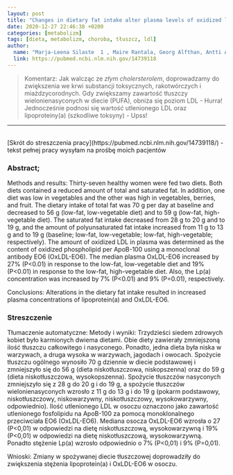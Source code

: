 ```yaml
---
layout: post
title: "Changes in dietary fat intake alter plasma levels of oxidized low-density lipoprotein and lipoprotein(a)"
date: 2020-12-27 22:46:38 +0200
categories: [metabolizm]
tags: [dieta, metabolizm, choroba, tłuszcz, ldl]
author:
  name: "Marja-Leena Silaste  1 , Maire Rantala, Georg Alfthan, Antti Aro, Joseph L Witztum, Y Antero Kesäniemi, Sohvi Hörkkö"
  link: https://pubmed.ncbi.nlm.nih.gov/14739118
---
```

> Komentarz: Jak walcząc ze *złym cholersterolem*, doprowadzamy do zwiększenia we krwi substancji toksycznych, rakotwórczych i miażdzycorodnych.
> Gdy zwiększamy zawartość tłuszczy wielonienasyconych w diecie (PUFA), obniża się poziom LDL - Hurra! Jednocześnie podnosi się wartość utlenionego LDL oraz lipoproteiny(a) (szkodliwe toksyny) - Upss! 

<hr>
<br>
[Skrót do streszczenia pracy](https://pubmed.ncbi.nlm.nih.gov/14739118/) - tekst pełnej pracy wysyłam na prośbę moich pacjentów


### Abstract;
Methods and results: Thirty-seven healthy women were fed two diets. Both diets contained a reduced amount of total and saturated fat. In addition, one diet was low in vegetables and the other was high in vegetables, berries, and fruit. The dietary intake of total fat was 70 g per day at baseline and decreased to 56 g (low-fat, low-vegetable diet) and to 59 g (low-fat, high-vegetable diet). The saturated fat intake decreased from 28 g to 20 g and to 19 g, and the amount of polyunsaturated fat intake increased from 11 g to 13 g and to 19 g (baseline; low-fat, low-vegetable; low-fat, high-vegetable; respectively). The amount of oxidized LDL in plasma was determined as the content of oxidized phospholipid per ApoB-100 using a monoclonal antibody EO6 (OxLDL-EO6). The median plasma OxLDL-EO6 increased by 27% (P<0.01) in response to the low-fat, low-vegetable diet and 19% (P<0.01) in response to the low-fat, high-vegetable diet. Also, the Lp(a) concentration was increased by 7% (P<0.01) and 9% (P=0.01), respectively.

Conclusions: Alterations in the dietary fat intake resulted in increased plasma concentrations of lipoprotein(a) and OxLDL-EO6.

### Streszczenie
Tłumaczenie automatyczne:
Metody i wyniki: Trzydzieści siedem zdrowych kobiet było karmionych dwiema dietami. Obie diety zawierały zmniejszoną ilość tłuszczu całkowitego i nasyconego. Ponadto, jedna dieta była niska w warzywach, a druga wysoka w warzywach, jagodach i owocach. Spożycie tłuszczu ogólnego wynosiło 70 g dziennie w diecie podstawowej i zmniejszyło się do 56 g (dieta niskotłuszczowa, niskopszenna) oraz do 59 g (dieta niskotłuszczowa, wysokopszenna). Spożycie tłuszczów nasyconych zmniejszyło się z 28 g do 20 g i do 19 g, a spożycie tłuszczów wielonienasyconych wzrosło z 11 g do 13 g i do 19 g (pokarm podstawowy, niskotłuszczowy, niskowarzywny, niskotłuszczowy, wysokowarzywny, odpowiednio). Ilość utlenionego LDL w osoczu oznaczono jako zawartość utlenionego fosfolipidu na ApoB-100 za pomocą monoklonalnego przeciwciała EO6 (OxLDL-EO6). Mediana osocza OxLDL-EO6 wzrosła o 27 (P<0,01) w odpowiedzi na dietę niskotłuszczową, wysokowarzywną i 19% (P<0,01) w odpowiedzi na dietę niskotłuszczową, wysokowarzywną. Ponadto stężenie Lp(a) wzrosło odpowiednio o 7% (P<0,01) i 9% (P=0,01).

Wnioski: Zmiany w spożywanej diecie tłuszczowej doprowadziły do zwiększenia stężenia lipoprotein(a) i OxLDL-EO6 w osoczu.

